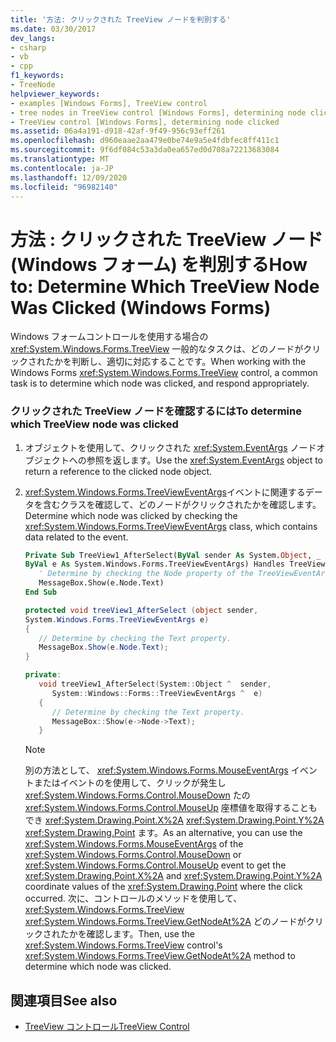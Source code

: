 ```yaml
---
title: '方法: クリックされた TreeView ノードを判別する'
ms.date: 03/30/2017
dev_langs:
- csharp
- vb
- cpp
f1_keywords:
- TreeNode
helpviewer_keywords:
- examples [Windows Forms], TreeView control
- tree nodes in TreeView control [Windows Forms], determining node clicked
- TreeView control [Windows Forms], determining node clicked
ms.assetid: 06a4a191-d918-42af-9f49-956c93eff261
ms.openlocfilehash: d960eaae2aa479e0be74e9a5e4fdbfec8ff411c1
ms.sourcegitcommit: 9f6df084c53a3da0ea657ed0d708a72213683084
ms.translationtype: MT
ms.contentlocale: ja-JP
ms.lasthandoff: 12/09/2020
ms.locfileid: "96982140"
---
```

# <a name="how-to-determine-which-treeview-node-was-clicked-windows-forms"></a><span data-ttu-id="70e08-102">方法 : クリックされた TreeView ノード (Windows フォーム) を判別する</span><span class="sxs-lookup"><span data-stu-id="70e08-102">How to: Determine Which TreeView Node Was Clicked (Windows Forms)</span></span>
<span data-ttu-id="70e08-103">Windows フォームコントロールを使用する場合の <xref:System.Windows.Forms.TreeView> 一般的なタスクは、どのノードがクリックされたかを判断し、適切に対応することです。</span><span class="sxs-lookup"><span data-stu-id="70e08-103">When working with the Windows Forms <xref:System.Windows.Forms.TreeView> control, a common task is to determine which node was clicked, and respond appropriately.</span></span>  
  
### <a name="to-determine-which-treeview-node-was-clicked"></a><span data-ttu-id="70e08-104">クリックされた TreeView ノードを確認するには</span><span class="sxs-lookup"><span data-stu-id="70e08-104">To determine which TreeView node was clicked</span></span>  
  
1. <span data-ttu-id="70e08-105">オブジェクトを使用して、クリックされた <xref:System.EventArgs> ノードオブジェクトへの参照を返します。</span><span class="sxs-lookup"><span data-stu-id="70e08-105">Use the <xref:System.EventArgs> object to return a reference to the clicked node object.</span></span>  
  
2. <span data-ttu-id="70e08-106"><xref:System.Windows.Forms.TreeViewEventArgs>イベントに関連するデータを含むクラスを確認して、どのノードがクリックされたかを確認します。</span><span class="sxs-lookup"><span data-stu-id="70e08-106">Determine which node was clicked by checking the <xref:System.Windows.Forms.TreeViewEventArgs> class, which contains data related to the event.</span></span>  
  
    ```vb  
    Private Sub TreeView1_AfterSelect(ByVal sender As System.Object, _  
    ByVal e As System.Windows.Forms.TreeViewEventArgs) Handles TreeView1.AfterSelect  
       ' Determine by checking the Node property of the TreeViewEventArgs.  
       MessageBox.Show(e.Node.Text)  
    End Sub  
    ```  
  
    ```csharp  
    protected void treeView1_AfterSelect (object sender,
    System.Windows.Forms.TreeViewEventArgs e)  
    {  
       // Determine by checking the Text property.  
       MessageBox.Show(e.Node.Text);  
    }  
    ```  
  
    ```cpp  
    private:  
       void treeView1_AfterSelect(System::Object ^  sender,  
          System::Windows::Forms::TreeViewEventArgs ^  e)  
       {  
          // Determine by checking the Text property.  
          MessageBox::Show(e->Node->Text);  
       }  
    ```  
  
    > [!NOTE]
    > <span data-ttu-id="70e08-107">別の方法として、 <xref:System.Windows.Forms.MouseEventArgs> イベントまたはイベントのを使用して、クリックが発生し <xref:System.Windows.Forms.Control.MouseDown> たの <xref:System.Windows.Forms.Control.MouseUp> 座標値を取得することもでき <xref:System.Drawing.Point.X%2A> <xref:System.Drawing.Point.Y%2A> <xref:System.Drawing.Point> ます。</span><span class="sxs-lookup"><span data-stu-id="70e08-107">As an alternative, you can use the <xref:System.Windows.Forms.MouseEventArgs> of the <xref:System.Windows.Forms.Control.MouseDown> or <xref:System.Windows.Forms.Control.MouseUp> event to get the <xref:System.Drawing.Point.X%2A> and <xref:System.Drawing.Point.Y%2A> coordinate values of the <xref:System.Drawing.Point> where the click occurred.</span></span> <span data-ttu-id="70e08-108">次に、コントロールのメソッドを使用して、 <xref:System.Windows.Forms.TreeView> <xref:System.Windows.Forms.TreeView.GetNodeAt%2A> どのノードがクリックされたかを確認します。</span><span class="sxs-lookup"><span data-stu-id="70e08-108">Then, use the <xref:System.Windows.Forms.TreeView> control's <xref:System.Windows.Forms.TreeView.GetNodeAt%2A> method to determine which node was clicked.</span></span>  
  
## <a name="see-also"></a><span data-ttu-id="70e08-109">関連項目</span><span class="sxs-lookup"><span data-stu-id="70e08-109">See also</span></span>

- [<span data-ttu-id="70e08-110">TreeView コントロール</span><span class="sxs-lookup"><span data-stu-id="70e08-110">TreeView Control</span></span>](treeview-control-windows-forms.md)
